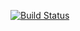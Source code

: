 [![Build Status](https://travis-ci.org/junkaiii/vaultdragon-challenge.svg?branch=master)](https://travis-ci.org/junkaiii/vaultdragon-challenge)
